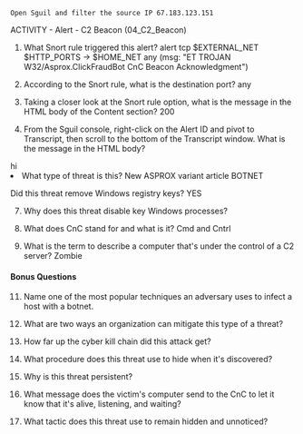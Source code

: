 

    Open Sguil and filter the source IP 67.183.123.151

ACTIVITY - Alert - C2 Beacon (04_C2_Beacon)


1. What Snort rule triggered this alert?
alert tcp $EXTERNAL_NET $HTTP_PORTS -> $HOME_NET any (msg: "ET TROJAN W32/Asprox.ClickFraudBot CnC Beacon Acknowledgment")

2. According to the Snort rule, what is the destination port?
any

3. Taking a closer look at the Snort rule option, what is the message in the HTML body of the Content section?
200

4. From the Sguil console, right-click on the Alert ID and pivot to Transcript, then scroll to the bottom of the Transcript window.
What is the message in the HTML body?
<html><body>hi<J2EIbody><J2EIht

5. What type of threat is this?
New ASPROX variant article
BOTNET

Did this threat remove Windows registry keys?
YES

7. Why does this threat disable key Windows processes?


8. What does CnC stand for and what is it?
Cmd and Cntrl

9. What is the term to describe a computer that's under the control of a C2 server?
Zombie


#### Bonus Questions

11. Name one of the most popular techniques an adversary uses to infect a host with a botnet.

12. What are two ways an organization can mitigate this type of a threat?

13. How far up the cyber kill chain did this attack get?

14. What procedure does this threat use to hide when it's discovered?

15. Why is this threat persistent?

16. What message does the victim's computer send to the CnC to let it know that it's alive, listening, and waiting?

17. What tactic does this threat use to remain hidden and unnoticed?








